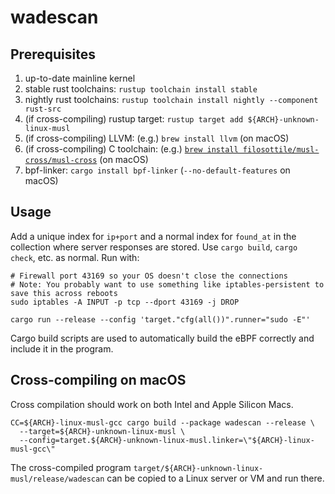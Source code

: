 # wadescan

## Prerequisites

1. up-to-date mainline kernel
2. stable rust toolchains: `rustup toolchain install stable`
3. nightly rust toolchains: `rustup toolchain install nightly --component rust-src`
4. (if cross-compiling) rustup target: `rustup target add ${ARCH}-unknown-linux-musl`
5. (if cross-compiling) LLVM: (e.g.) `brew install llvm` (on macOS)
6. (if cross-compiling) C toolchain: (e.g.) [`brew install filosottile/musl-cross/musl-cross`](https://github.com/FiloSottile/homebrew-musl-cross) (on macOS)
7. bpf-linker: `cargo install bpf-linker` (`--no-default-features` on macOS)

## Usage

Add a unique index for `ip+port` and a normal index for `found_at` in the collection where server responses are stored.
Use `cargo build`, `cargo check`, etc. as normal. Run with:

```shell
# Firewall port 43169 so your OS doesn't close the connections
# Note: You probably want to use something like iptables-persistent to save this across reboots
sudo iptables -A INPUT -p tcp --dport 43169 -j DROP

cargo run --release --config 'target."cfg(all())".runner="sudo -E"'
```

Cargo build scripts are used to automatically build the eBPF correctly and include it in the
program.

## Cross-compiling on macOS

Cross compilation should work on both Intel and Apple Silicon Macs.

```shell
CC=${ARCH}-linux-musl-gcc cargo build --package wadescan --release \
  --target=${ARCH}-unknown-linux-musl \
  --config=target.${ARCH}-unknown-linux-musl.linker=\"${ARCH}-linux-musl-gcc\"
```
The cross-compiled program `target/${ARCH}-unknown-linux-musl/release/wadescan` can be
copied to a Linux server or VM and run there.
